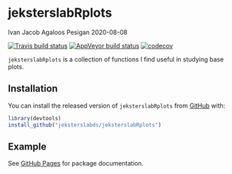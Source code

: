 jeksterslabRplots
================
Ivan Jacob Agaloos Pesigan
2020-08-08

<!-- README.md is generated from README.Rmd. Please edit that file -->

<!-- badges: start -->

[![Travis build
status](https://travis-ci.com/jeksterslabds/jeksterslabRplots.svg?branch=master)](https://travis-ci.com/jeksterslabds/jeksterslabRplots)
[![AppVeyor build
status](https://ci.appveyor.com/api/projects/status/github/jeksterslabds/jeksterslabRplots?branch=master&svg=true)](https://ci.appveyor.com/project/jeksterslabds/jeksterslabRplots)
[![codecov](https://codecov.io/github/jeksterslabds/jeksterslabRplots/branch/master/graphs/badge.svg)](https://codecov.io/github/jeksterslabds/jeksterslabRplots)
<!-- badges: end -->

`jeksterslabRplots` is a collection of functions I find useful in
studying base plots.

## Installation

You can install the released version of `jeksterslabRplots` from
[GitHub](https://github.com/jeksterslabds/jeksterslabRplots) with:

``` r
library(devtools)
install_github("jeksterslabds/jeksterslabRplots")
```

## Example

See [GitHub
Pages](https://jeksterslabds.github.io/jeksterslabRplots/index.html) for
package documentation.
